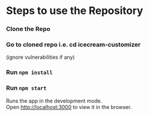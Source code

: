# Steps to use the Repository

### Clone the Repo

### Go to cloned repo i.e. cd icecream-customizer

(ignore vulnerabilities if any)

### Run `npm install`

### Run `npm start`

Runs the app in the development mode.\
Open [http://localhost:3000](http://localhost:3000) to view it in the browser.
